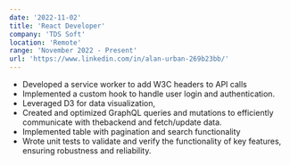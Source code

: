 ```yaml
---
date: '2022-11-02'
title: 'React Developer'
company: 'TDS Soft'
location: 'Remote'
range: 'November 2022 - Present'
url: 'https://www.linkedin.com/in/alan-urban-269b23bb/'
---
```


- Developed a service worker to add W3C headers to API calls
- Implemented a custom hook to handle user login and authentication.
- Leveraged D3 for data visualization,
- Created and optimized GraphQL queries and mutations to efficiently communicate with thebackend and fetch/update data.
- Implemented table with pagination and search functionality
- Wrote unit tests to validate and verify the functionality of key features, ensuring robustness and reliability.
